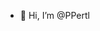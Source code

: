 - 👋 Hi, I’m @PPertl

<!---
PPertl/PPertl is a ✨ special ✨ repository because its `README.md` (this file) appears on your GitHub profile.
You can click the Preview link to take a look at your changes.
--->
